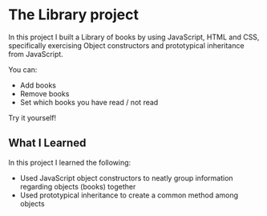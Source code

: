# The Library project
In this project I built a Library of books by using JavaScript, HTML and CSS, specifically exercising Object constructors and prototypical inheritance from JavaScript.

You can:
* Add books
* Remove books
* Set which books you have read / not read

Try it yourself!

## What I Learned
In this project I learned the following:

* Used JavaScript object constructors to neatly group information regarding objects (books) together
* Used prototypical inheritance to create a common method among objects